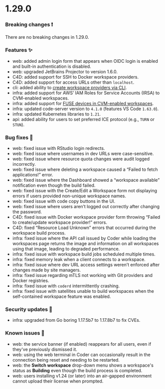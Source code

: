 # 1.29.0

### Breaking changes ❗

There are no breaking changes in 1.29.0.

### Features ✨

- web: added admin login form that appears when OIDC login is enabled and
  built-in authentication is disabled.
- web: upgraded JetBrains Projector to version 1.6.0.
- C4D: added support for SSH to Docker workspace providers.
- C4D: added support for access URLs other than `localhost`.
- cli: added ability to
  [create workspace providers via CLI](../guides/admin/wp-cli.md).
- infra: added support for AWS’ IAM Roles for Service Accounts (IRSA) to
  CVM-enabled workspaces.
- infra: added support for
  [FUSE devices in CVM-enabled workspaces](../admin/workspace-management/cvms/management.md#fuse-device).
- infra: updated code-server version to `4.1.0` (features VS Code `1.63.0`).
- infra: updated Kubernetes libraries to `1.21`.
- api: added ability for users to set preferred ICE protocol (e.g., `TURN` or
  `STUN`).

### Bug fixes 🐛

- web: fixed issue with RStudio login redirects.
- web: fixed issue where usernames in dev URLs were case-sensitive.
- web: fixed issue where resource quota changes were audit logged incorrectly.
- web: fixed issue where deleting a workspace caused a “Failed to fetch
  applications!” error.
- web: fixed issue where the Dashboard showed a “workspace available”
  notification even though the build failed.
- web: fixed issue with the Create/Edit a Workspace form not displaying errors
  if users provided non-unique workspace names.
- web: fixed issue with code copy buttons in the UI.
- web: fixed issue where users aren’t logged out correctly after changing the
  password.
- C4D: fixed issue with Docker workspace provider form throwing “Failed to
  create/update workspace provider!” errors.
- C4D: fixed “Resource Load Unknown” errors that occurred during the workspace
  build process.
- infra: fixed issue where the API call issued by Coder while loading the
  workspaces page returns the image and information on all workspaces using that
  image, leading to degraded performance.
- infra: fixed issue with workspace build jobs scheduled multiple times.
- infra: fixed memory leak when a client connects to a workspace.
- infra: fixed issue where dev URL access settings weren’t enforced after
  changes made by site managers.
- infra: fixed issue regarding mTLS not working with Git providers and Docker
  registries.
- infra: fixed issue with `coderd` intermittently crashing.
- infra: fixed issue with satellites unable to build workspaces when the
  self-contained workspace feature was enabled.

### Security updates 🔐

- infra: upgraded from Go boring 1.17.5b7 to 1.17.8b7 to fix CVEs.

### Known issues 🔧

- web: the service banner (if enabled) reappears for all users, even if they've
  previously dismissed it.
- web: using the web terminal in Coder can occasionally result in the connection
  being reset and needing to be restarted.
- web: the **Switch workspace** drop-down menu shows a workspace's status as
  **Building** even though the build process is completed.
- web: users installing v1.24 (or later) into an air-gapped environment cannot
  upload their license when prompted.
